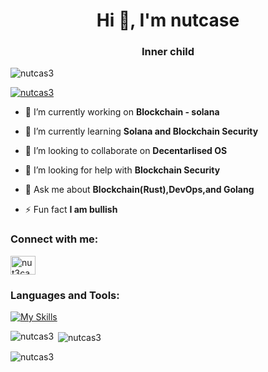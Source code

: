 <h1 align="center">Hi 👋, I'm nutcase</h1>
<h3 align="center">Inner child</h3>

<p align="left"> <img src="https://komarev.com/ghpvc/?username=nutcas3&label=Profile%20views&color=0e75b6&style=flat" alt="nutcas3" /> </p>

<p align="left"> <a href="https://github.com/ryo-ma/github-profile-trophy"><img src="https://github-profile-trophy.vercel.app/?username=nutcas3" alt="nutcas3" /></a> </p>

- 🔭 I’m currently working on **Blockchain - solana**

- 🌱 I’m currently learning **Solana and Blockchain Security**

- 👯 I’m looking to collaborate on **Decentarlised OS**

- 🤝 I’m looking for help with **Blockchain Security**

- 💬 Ask me about **Blockchain(Rust),DevOps,and Golang**

- ⚡ Fun fact **I am bullish**

<h3 align="left">Connect with me:</h3>
<p align="left">
<a href="https://twitter.com/nut3case" target="blank"><img align="center" src="https://raw.githubusercontent.com/rahuldkjain/github-profile-readme-generator/master/src/images/icons/Social/twitter.svg" alt="nut3case" height="30" width="40" /></a>
</p>

<h3 align="left">Languages and Tools:</h3>

[![My Skills](https://skillicons.dev/icons?i=aws,bash,go,rust,kubernetes,docker,mysql,nginx,postgres,ts,js,angular,react,figma,githubactions&perline=7)](https://skillicons.dev)

<p><img align="left" src="https://github-readme-stats.vercel.app/api/top-langs?username=nutcas3&show_icons=true&locale=en&layout=compact" alt="nutcas3" /></p>

<p>&nbsp;<img align="center" src="https://github-readme-stats.vercel.app/api?username=nutcas3&show_icons=true&locale=en" alt="nutcas3" /></p>

<p><img align="center" src="https://github-readme-streak-stats.herokuapp.com/?user=nutcas3&" alt="nutcas3" /></p>

